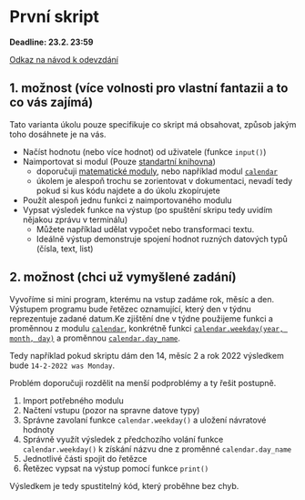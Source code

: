# První skript

**Deadline: 23.2. 23:59**

[Odkaz na návod k odevzdání](https://docs.google.com/presentation/d/1iVXiZC8hUy9Irxxqebdaaz7-uTkuJT16/edit?usp=sharing&ouid=104337294426056946104&rtpof=true&sd=true)


## 1. možnost (více volnosti pro vlastní fantazii a to co vás zajímá)
Tato varianta úkolu pouze specifikuje co skript má obsahovat, způsob jakým toho dosáhnete je na vás.

- Načíst hodnotu (nebo více hodnot) od uživatele (funkce `input()`)
- Naimportovat si modul (Pouze [standartní knihovna](https://docs.python.org/3/library/))
  - doporučuji [matematické moduly](https://docs.python.org/3/library/numeric.html), nebo například modul [`calendar`](https://docs.python.org/3/library/calendar.html)
  - úkolem je alespoň trochu se zorientovat v dokumentaci, nevadí tedy pokud si kus kódu najdete a do úkolu zkopírujete
- Použít alespoň jednu funkci z naimportovaného modulu
- Vypsat výsledek funkce na výstup (po spuštění skripu tedy uvidím nějakou zprávu v terminálu)
  - Můžete například udělat vypočet nebo transformaci textu.
  - Ideálně výstup demonstruje spojení hodnot ruzných datových typů (čísla, text, list)

## 2. možnost (chci už vymyšlené zadání)

Vyvoříme si mini program, kterému na vstup zadáme rok, měsíc a den. Výstupem programu bude řetězec oznamující, který den v týdnu reprezentuje zadané datum.Ke zjištění dne v týdne použijeme funkci a proměnnou z modulu [`calendar`](https://docs.python.org/3/library/calendar.html), konkrétně funkci [`calendar.weekday(year, month, day)`](https://docs.python.org/3/library/calendar.html#calendar.weekday) a proměnnou [`calendar.day_name`](https://docs.python.org/3/library/calendar.html#calendar.day_name).

Tedy například pokud skriptu dám den 14, měsíc 2 a rok 2022 výsledkem bude `14-2-2022 was Monday`.

Problém doporučuji rozdělit na menší podproblémy a ty řešit postupně.

1. Import potřebného modulu
2. Načtení vstupu (pozor na spravne datove typy)
3. Správne zavolaní funkce `calendar.weekday()` a uložení návratové hodnoty
4. Správně využít výsledek z předchozího volání funkce `calendar.weekday()` k získání názvu dne z proměnné `calendar.day_name`
5. Jednotlivé části spojit do řetězce
6. Řetězec vypsat na výstup pomocí funkce `print()`


Výsledkem je tedy spustitelný kód, který proběhne bez chyb.
